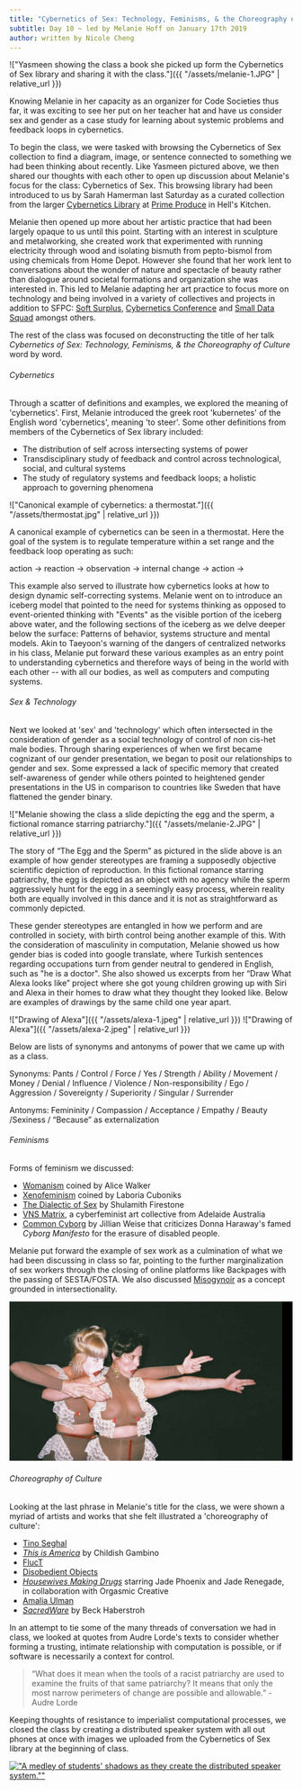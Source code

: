 ```yaml
---
title: "Cybernetics of Sex: Technology, Feminisms, & the Choreography of Culture"
subtitle: Day 10 ~ led by Melanie Hoff on January 17th 2019
author: written by Nicole Cheng
---
```

!["Yasmeen showing the class a book she picked up form the Cybernetics of Sex library and sharing it with the class."]({{ "/assets/melanie-1.JPG" | relative_url }})

Knowing Melanie in her capacity as an organizer for Code Societies thus far, it was exciting to see her put on her teacher hat and have us consider sex and gender as a case study for learning about systemic problems and feedback loops in cybernetics.

To begin the class, we were tasked with browsing the Cybernetics of Sex collection to find a diagram, image, or sentence connected to something we had been thinking about recently. Like Yasmeen pictured above, we then shared our thoughts with each other to open up discussion about Melanie's focus for the class: Cybernetics of Sex. This browsing library had been introduced to us by Sarah Hamerman last Saturday as a curated collection from the larger [Cybernetics Library](cybernetics.social) at [Prime Produce](https://www.primeproduce.coop/) in Hell's Kitchen.

Melanie then opened up more about her artistic practice that had been largely opaque to us until this point. Starting with an interest in sculpture and metalworking, she created work that experimented with running electricity through wood and isolating bismuth from pepto-bismol from using chemicals from Home Depot. However she found that her work lent to conversations about the wonder of nature and spectacle of beauty rather than dialogue around societal formations and organization she was interested in. This led to Melanie adapting her art practice to focus more on technology and being involved in a variety of collectives and projects in addition to SFPC: [Soft Surplus](https://www.instagram.com/softsurplus/), [Cybernetics Conference](https://cybernetics.social/schedule/) and [Small Data Squad](https://melanie-hoff.com/sds/) amongst others.

The rest of the class was focused on deconstructing the title of her talk _Cybernetics of Sex: Technology, Feminisms, & the Choreography of Culture_ word by word.


###### Cybernetics
Through a scatter of definitions and examples, we explored the meaning of 'cybernetics'. First, Melanie introduced the greek root 'kubernetes' of the English word 'cybernetics', meaning 'to steer'. Some other definitions from members of the Cybernetics of Sex library included:
- The distribution of self across intersecting systems of power
- Transdisciplinary study of feedback and control across technological, social, and cultural systems
- The study of regulatory systems and feedback loops; a holistic approach to governing phenomena

!["Canonical example of cybernetics: a thermostat."]({{ "/assets/thermostat.jpg" | relative_url }})

A canonical example of cybernetics can be seen in a thermostat. Here the goal of the system is to regulate temperature within a set range and the feedback loop operating as such:

action -> reaction -> observation -> internal change -> action ->

This example also served to illustrate how cybernetics looks at how to design dynamic self-correcting systems. Melanie went on to introduce an iceberg model that pointed to the need for systems thinking as opposed to event-oriented thinking with "Events" as the visible portion of the iceberg above water, and the following sections of the iceberg as we delve deeper below the surface: Patterns of behavior, systems structure and mental models. Akin to Taeyoon's warning of the dangers of centralized networks in his class, Melanie put forward these various examples as an entry point to understanding cybernetics and therefore ways of being in the world with each other -- with all our bodies, as well as computers and computing systems.

###### Sex & Technology
Next we looked at 'sex' and 'technology' which often intersected in the consideration of gender as a social technology of control of non cis-het male bodies. Through sharing experiences of when we first became cognizant of our gender presentation, we began to posit our relationships to gender and sex. Some expressed a lack of specific memory that created self-awareness of gender while others pointed to heightened gender presentations in the US in comparison to countries like Sweden that have flattened the gender binary.

!["Melanie showing the class a slide depicting the egg and the sperm, a fictional romance starring patriarchy."]({{ "/assets/melanie-2.JPG" | relative_url }})

The story of “The Egg and the Sperm” as pictured in the slide above is an example of how gender stereotypes are framing a supposedly objective scientific depiction of reproduction. In this fictional romance starring patriarchy, the egg is depicted as an object with no agency while the sperm aggressively hunt for the egg in a seemingly easy process, wherein reality both are equally involved in this dance and it is not as straightforward as commonly depicted.

These gender stereotypes are entangled in how we perform and are controlled in society, with birth control being another example of this. With the consideration of masculinity in computation, Melanie showed us how gender bias is coded into google translate, where Turkish sentences regarding occupations turn from gender neutral to gendered in English, such as "he is a doctor". She also showed us excerpts from her “Draw What Alexa looks like” project where she got young children growing up with Siri and Alexa in their homes to draw what they thought they looked like. Below are examples of drawings by the same child one year apart.

!["Drawing of Alexa"]({{ "/assets/alexa-1.jpeg" | relative_url }})
!["Drawing of Alexa"]({{ "/assets/alexa-2.jpeg" | relative_url }})

Below are lists of synonyms and antonyms of power that we came up with as a class.

Synonyms: Pants / Control / Force / Yes / Strength / Ability / Movement / Money / Denial / Influence / Violence / Non-responsibility / Ego / Aggression / Sovereignty / Superiority / Singular / Surrender

Antonyms: Femininity / Compassion / Acceptance / Empathy / Beauty /Sexiness / “Because” as externalization

###### Feminisms
Forms of feminism we discussed:
- [Womanism](https://www.google.com/search?q=womanism+alice+walker&oq=womanism+alice+walker&aqs=chrome..69i57.2992j0j4&sourceid=chrome&ie=UTF-8) coined by Alice Walker
- [Xenofeminism](http://www.laboriacuboniks.net/) coined by Laboria Cuboniks
- [The Dialectic of Sex](https://www.versobooks.com/books/1853-the-dialectic-of-sex) by Shulamith Firestone
- [VNS Matrix](https://vnsmatrix.net/about/), a cyberfeminist art collective from Adelaide Australia
- [Common Cyborg](https://granta.com/common-cyborg/) by Jillian Weise that criticizes Donna Haraway's famed _Cyborg Manifesto_ for the erasure of disabled people.

Melanie put forward the example of sex work as a culmination of what we had been discussing in class so far, pointing to the further marginalization of sex workers through the closing of online platforms like Backpages with the passing of SESTA/FOSTA. We also discussed [Misogynoir](https://www.google.com/search?q=misogynoir&oq=misogynoir&aqs=chrome..69i57j0l5.2511j1j4&sourceid=chrome&ie=UTF-8) as a concept grounded in intersectionality.

!["FlucT performing"](assets/FlucT.jpeg)
###### Choreography of Culture
Looking at the last phrase in Melanie's title for the class, we were shown a myriad of artists and works that she felt illustrated a 'choreography of culture':
- [Tino Seghal](https://www.guggenheim.org/artwork/artist/tino-sehgal)
- [_This is America_](https://www.youtube.com/watch?v=VYOjWnS4cMY) by Childish Gambino
- [FlucT](http://www.sigridlauren.com/fluct/)
- [Disobedient Objects](http://www.disobedientelectronics.com/)
- [_Housewives Making Drugs_](http://maggic.ooo/Housewives-Making-Drugs-2017) starring Jade Phoenix and Jade Renegade, in collaboration with Orgasmic Creative
- [Amalia Ulman](http://www.bbc.com/culture/story/20160307-the-instagram-artist-who-fooled-thousands)
- [_SacredWare_](https://www.rhaberstroh.com/sacredware/) by Beck Haberstroh

In an attempt to tie some of the many threads of conversation we had in class, we looked at quotes from Audre Lorde's texts to consider whether forming a trusting, intimate relationship with computation is possible, or if software is necessarily a context for control.
>“What does it mean when the tools of a racist patriarchy are used to examine the fruits of that same patriarchy? It means that only the most narrow perimeters of change are possible and allowable.” - Audre Lorde

Keeping thoughts of resistance to imperialist computational processes, we closed the class by creating a distributed speaker system with all out phones at once with images we uploaded from the Cybernetics of Sex library at the beginning of class.

[!["A medley of students' shadows as they create the distributed speaker system.""](https://img.youtube.com/vi/0isjrIFD3SI/0.jpg)](https://www.youtube.com/watch?v=0isjrIFD3SI)
